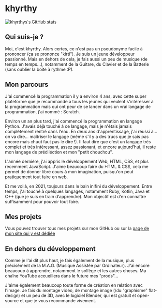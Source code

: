 # khyrthy

[![khyrthys's GitHub stats](https://github-readme-stats.vercel.app/api?username=khyrthy)](https://github.com/anuraghazra/github-readme-stats)


## Qui suis-je ?

Moi, c'est khyrthy. Alors certes, ce n'est pas un pseudonyme facile à prononcer (ça se prononce "kirti"). Je suis un jeune développeur passionné. Mais en dehors de cela, je fais aussi un peu de musique (de temps en temps...), notamment de la Guitare, du Clavier et de la Batterie (sans oublier la boite à rythme :P).

## Mon parcours

J'ai commencé la programmation il y a environ 4 ans, avec cette super plateforme que je recommande à tous les jeunes qui veulent s'intéresser à la programmation mais qui ont peur de se lancer dans un vrai langage de programmation, j'ai nommé : Scratch.

Environ un an plus tard, j'ai commencé la programmation en langage Python. J'avais déjà touché à ce langage, mais je n'étais jamais complètement rentré dans l'eau. En deux ans d'apprentissage, j'ai réussi à... on va dire... maîtriser le langage (même s'il y a des trucs que je sais pas encore mais chuut faut pas le dire !). Il faut dire que c'est un langage très complet et très intéressant, assez passionant, et encore aujourd'hui, il reste mon langage de prédiléction et mon "petit chouchou".

L'année dernière, j'ai appris le développement Web, HTML, CSS, et plus récemment JavaScript. J'aime beaucoup faire du HTML & CSS, cela me permet de donner libre cours à mon imagination, puisqu'on peut pratiquement tout faire en web.

Et me voilà, en 2021, toujours dans le bain inifini du développement. Entre temps, j'ai touché à quelques langages, notamment Ruby, Kotlin, Java et C++ (que je suis en train d'apprendre). Mon objectif est d'en connaître suffisamment pour pouvoir tout faire.

## Mes projets

Vous pouvez trouver tous mes projets sur mon GitHub ou sur la [page de mon site qui y est dédiée](https://khyrthy.github.io/projects.html)

## En dehors du développement

Comme je l'ai dit plus haut, je fais également de la musique, plus précisément de la M.A.O. (Musique Assistée par Ordinateur). J'ai encore beaucoup à apprendre, notamment le solfège et les autres choses. Ma chaîne YouTube accueillera dans le future mes "prods"...

J'aime également beaucoup toute forme de création en relation avec l'image. Je fais du montage vidéo, de montage image (/du "graphisme" flat-design) et un peu de 3D, avec le logiciel Blender, qui est gratuit et open-source et que je vous recommande vivement.
